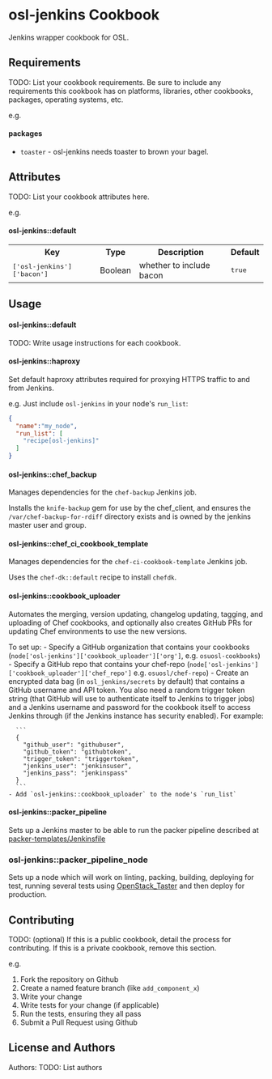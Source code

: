 osl-jenkins Cookbook
====================

Jenkins wrapper cookbook for OSL.

Requirements
------------
TODO: List your cookbook requirements. Be sure to include any requirements this cookbook has on platforms, libraries, other cookbooks, packages, operating systems, etc.

e.g.
#### packages
- `toaster` - osl-jenkins needs toaster to brown your bagel.

Attributes
----------
TODO: List your cookbook attributes here.

e.g.
#### osl-jenkins::default
<table>
  <tr>
    <th>Key</th>
    <th>Type</th>
    <th>Description</th>
    <th>Default</th>
  </tr>
  <tr>
    <td><tt>['osl-jenkins']['bacon']</tt></td>
    <td>Boolean</td>
    <td>whether to include bacon</td>
    <td><tt>true</tt></td>
  </tr>
</table>

Usage
-----
#### osl-jenkins::default
TODO: Write usage instructions for each cookbook.

#### osl-jenkins::haproxy

Set default haproxy attributes required for proxying HTTPS
traffic to and from Jenkins.

e.g.
Just include `osl-jenkins` in your node's `run_list`:

```json
{
  "name":"my_node",
  "run_list": [
    "recipe[osl-jenkins]"
  ]
}
```

#### osl-jenkins::chef_backup
Manages dependencies for the `chef-backup` Jenkins job.

Installs the `knife-backup` gem for use by the chef\_client, and ensures
the `/var/chef-backup-for-rdiff` directory exists and is owned by the
jenkins master user and group.

#### osl-jenkins::chef_ci_cookbook_template
Manages dependencies for the `chef-ci-cookbook-template` Jenkins job.

Uses the `chef-dk::default` recipe to install `chefdk`.

#### osl-jenkins::cookbook_uploader
Automates the merging, version updating, changelog updating, tagging, and
uploading of Chef cookbooks, and optionally also creates GitHub PRs for
updating Chef environments to use the new versions.

To set up:
    - Specify a GitHub organization that contains your cookbooks
      (`node['osl-jenkins']['cookbook_uploader']['org']`, e.g.
      `osuosl-cookbooks`)
    - Specify a GitHub repo that contains your chef-repo
      (`node['osl-jenkins']['cookbook_uploader']['chef_repo']` e.g.
      `osuosl/chef-repo`)
    - Create an encrypted data bag (in `osl_jenkins/secrets` by default) that
      contains a GitHub username and API token.  You also need a random trigger
      token string (that GitHub will use to authenticate itself to Jenkins to
      trigger jobs) and a Jenkins username and password for the cookbook itself
      to access Jenkins through (if the Jenkins instance has security enabled).
      For example:

      ```
      {
        "github_user": "githubuser",
        "github_token": "githubtoken",
        "trigger_token": "triggertoken",
        "jenkins_user": "jenkinsuser",
        "jenkins_pass": "jenkinspass"
      }
      ```
    - Add `osl-jenkins::cookbook_uploader` to the node's `run_list`

#### osl-jenkins::packer_pipeline
Sets up a Jenkins master to be able to run the packer pipeline described at [packer-templates/Jenkinsfile](https://github.com/osuosl/packer-templates/tree/master/Jenkinsfile)

### osl-jenkins::packer_pipeline_node
Sets up a node which will work on linting, packing, building, deploying for test, running several tests using [OpenStack_Taster](https://github.com/osuosl/openstack_taster/) and then deploy for production.


Contributing
------------
TODO: (optional) If this is a public cookbook, detail the process for contributing. If this is a private cookbook, remove this section.

e.g.
1. Fork the repository on Github
2. Create a named feature branch (like `add_component_x`)
3. Write your change
4. Write tests for your change (if applicable)
5. Run the tests, ensuring they all pass
6. Submit a Pull Request using Github

License and Authors
-------------------
Authors: TODO: List authors
